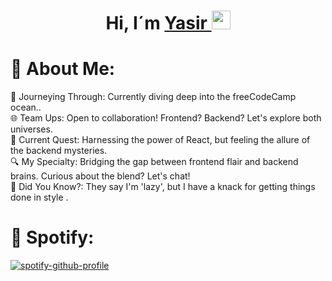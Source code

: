 <div align="center">
<h1 align="center">Hi, I´m <a href="https://yasir-portafolio.netlify.app/">Yasir </a><img src="https://media.giphy.com/media/hvRJCLFzcasrR4ia7z/giphy.gif" width="30"></h1></h1>
</div>

# 💫 About Me:
🚀 Journeying Through: Currently diving deep into the freeCodeCamp ocean..<br>🌐 Team Ups: Open to collaboration! Frontend? Backend? Let's explore both universes.<br>📘 Current Quest: Harnessing the power of React, but feeling the allure of the backend mysteries.<br>🔍 My Specialty: Bridging the gap between frontend flair and backend brains. Curious about the blend? Let's chat!<br>🌟 Did You Know?: They say I'm 'lazy', but I have a knack for getting things done in style .
# 🎵 Spotify:
[![spotify-github-profile](https://spotify-github-profile.vercel.app/api/view?uid=sxnys7lvd0lqfbhswnqmajxmi&cover_image=true&theme=novatorem&show_offline=false&background_color=121212&interchange=true&bar_color=53b14f&bar_color_cover=false)](https://spotify-github-profile.vercel.app/api/view?uid=sxnys7lvd0lqfbhswnqmajxmi&redirect=true)

